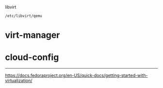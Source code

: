 libvirt

`/etc/libvirt/qemu`

# virt-manager

# cloud-config

* * *
https://docs.fedoraproject.org/en-US/quick-docs/getting-started-with-virtualization/